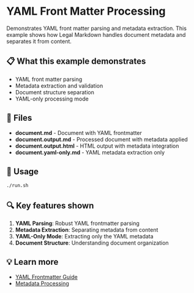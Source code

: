 # YAML Front Matter Processing

Demonstrates YAML front matter parsing and metadata extraction. This example
shows how Legal Markdown handles document metadata and separates it from
content.

## 📋 What this example demonstrates

- YAML front matter parsing
- Metadata extraction and validation
- Document structure separation
- YAML-only processing mode

## 📁 Files

- **document.md** - Document with YAML frontmatter
- **document.output.md** - Processed document with metadata applied
- **document.output.html** - HTML output with metadata integration
- **document.yaml-only.md** - YAML metadata extraction only

## 🚀 Usage

```bash
./run.sh
```

## 🔍 Key features shown

1. **YAML Parsing**: Robust YAML frontmatter parsing
2. **Metadata Extraction**: Separating metadata from content
3. **YAML-Only Mode**: Extracting only the YAML metadata
4. **Document Structure**: Understanding document organization

## 💡 Learn more

- [YAML Frontmatter Guide](../../../docs/yaml-frontmatter.md)
- [Metadata Processing](../../../docs/metadata.md)

